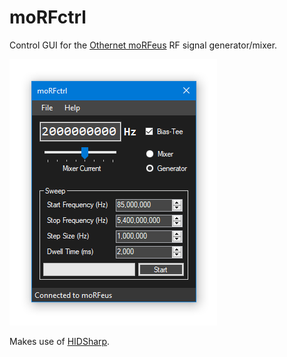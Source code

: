 # moRFctrl
Control GUI for the [Othernet moRFeus](https://othernet.is/products/morfeus-1) RF signal generator/mixer.

![Screenshot](screenshot.png)

Makes use of [HIDSharp](https://www.zer7.com/software/hidsharp).
